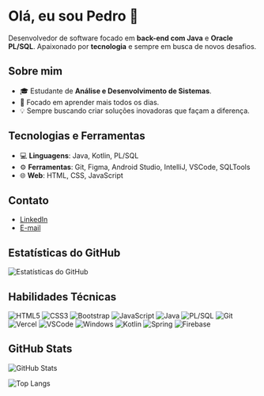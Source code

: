 # Olá, eu sou Pedro 👋

Desenvolvedor de software focado em **back-end com Java** e **Oracle PL/SQL**. Apaixonado por **tecnologia** e sempre em busca de novos desafios.

## Sobre mim
- 🎓 Estudante de **Análise e Desenvolvimento de Sistemas**.
- 🚀 Focado em aprender mais todos os dias.
- 💡 Sempre buscando criar soluções inovadoras que façam a diferença.

## Tecnologias e Ferramentas
- 💻 **Linguagens**: Java, Kotlin, PL/SQL
- ⚙️ **Ferramentas**: Git, Figma, Android Studio, IntelliJ, VSCode, SQLTools
- 🌐 **Web**: HTML, CSS, JavaScript

## Contato
- [LinkedIn](https://www.linkedin.com/in/pedro-nascimento-125073177/)
- [E-mail](mailto:pedro.cosmica@gmail.com)

## Estatísticas do GitHub
![Estatísticas do GitHub](https://github-readme-stats.vercel.app/api?username=Lemigro&show_icons=true&theme=radical)

## Habilidades Técnicas

![HTML5](https://img.shields.io/badge/HTML5-E34F26?style=for-the-badge&logo=html5&logoColor=white) 
![CSS3](https://img.shields.io/badge/CSS3-1572B6?style=for-the-badge&logo=css3&logoColor=white) 
![Bootstrap](https://img.shields.io/badge/Bootstrap-563D7C?style=for-the-badge&logo=bootstrap&logoColor=white) 
![JavaScript](https://img.shields.io/badge/JavaScript-F7DF1E?style=for-the-badge&logo=javascript&logoColor=black) 
![Java](https://img.shields.io/badge/Java-ED8B00?style=for-the-badge&logo=openjdk&logoColor=white) 
![PL/SQL](https://img.shields.io/badge/PL%2FSQL-FFFFFF?style=for-the-badge&logo=oracle&logoColor=FF0000) 
![Git](https://img.shields.io/badge/GIT-E44C30?style=for-the-badge&logo=git&logoColor=white) 
![Vercel](https://img.shields.io/badge/Vercel-000000?style=for-the-badge&logo=vercel&logoColor=white) 
![VSCode](https://img.shields.io/badge/VSCode-007ACC?style=for-the-badge&logo=visual-studio-code&logoColor=white) 
![Windows](https://img.shields.io/badge/Windows-0078D6?style=for-the-badge&logo=windows&logoColor=white)
![Kotlin](https://img.shields.io/badge/Kotlin-0095D5?&style=for-the-badge&logo=kotlin&logoColor=white)
![Spring](https://img.shields.io/badge/spring-%236DB33F.svg?style=for-the-badge&logo=spring&logoColor=white)
![Firebase](https://img.shields.io/badge/MySQL-000?style=for-the-badge&logo=firebase&logoColor=ffca28)


## GitHub Stats

![GitHub Stats](https://github-readme-stats.vercel.app/api?username=Lemigro&theme=transparent&bg_color=000&border_color=30A3DC&show_icons=true&icon_color=30A3DC&title_color=E94D5F&text_color=FFF)

![Top Langs](https://github-readme-stats-git-masterrstaa-rickstaa.vercel.app/api/top-langs/?username=Lemigro&bg_color=000&border_color=30A3DC&title_color=E94D5F&text_color=FFF)
